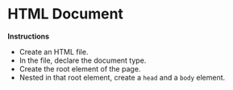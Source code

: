 # HTML Document

**Instructions**

-   Create an HTML file.
-   In the file, declare the document type.
-   Create the root element of the page.
-   Nested in that root element, create a `head` and a `body` element.
